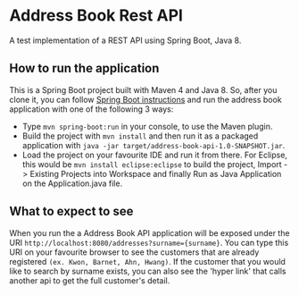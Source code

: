 # Address Book Rest API

A test implementation of a REST API using Spring Boot, Java 8.


## How to run the application

This is a Spring Boot project built with Maven 4 and Java 8. So, after you clone it, you can follow [Spring Boot instructions](https://docs.spring.io/spring-boot/docs/current/reference/html/using-boot-running-your-application.html) and run the address book application with one of the following 3 ways:

* Type `mvn spring-boot:run` in your console, to use the Maven plugin.
* Build the project with `mvn install` and then run it as a packaged application with `java -jar target/address-book-api-1.0-SNAPSHOT.jar`.
* Load the project on your favourite IDE and run it from there. For Eclipse, this would be `mvn install eclipse:eclipse` to build the project, Import -> Existing Projects into Workspace and finally Run as Java Application on the Application.java file.



## What to expect to see

When you run the a Address Book API application will be exposed under the URI `http://localhost:8080/addresses?surname={surname}`. You can type this URI on your favourite browser to see the customers that are already registered `(ex. Kwon, Barnet, Ahn, Hwang)`. If the customer that you would like to search by surname exists, you can also see the 'hyper link' that calls another api to get the full customer's detail. 
